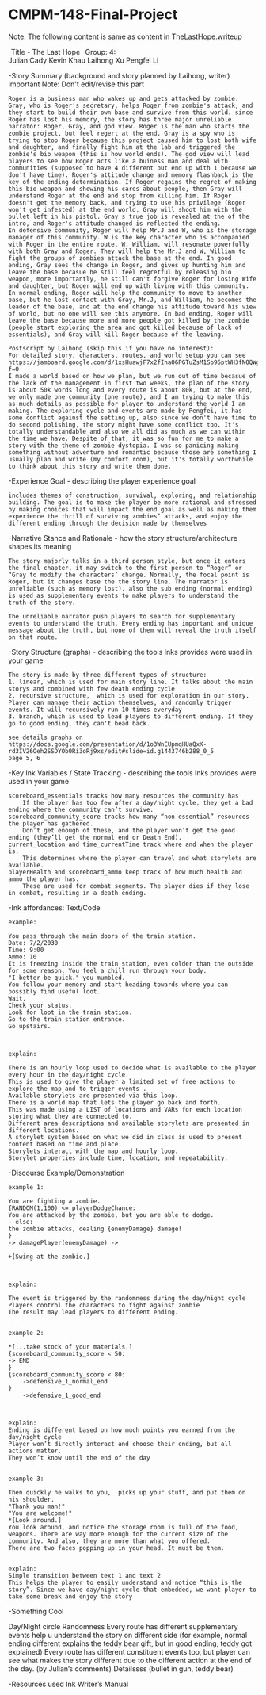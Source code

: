 # CMPM-148-Final-Project

Note: The following content is same as content in TheLastHope.writeup


-Title - The Last Hope
-Group:  4:  
    Julian Cady
    Kevin Khau
    Laihong Xu
    Pengfei Li


-Story Summary (background and story planned by Laihong, writer)
    Important Note: Don't edit/revise this part

    Roger is a business man who wakes up and gets attacked by zombie. Gray, who is Roger's secretary, helps Roger from zombie's attack, and they start to build their own base and survive from this world. since Roger has lost his memory, the story has three major unreliable narrator: Roger, Gray, and god view. Roger is the man who starts the zombie project, but feel regert at the end. Gray is a spy who is trying to stop Roger because this project caused him to lost both wife and daughter, and finally fight him at the lab and triggered the zombie's bio weapon (this is how world ends). The god view will lead players to see how Roger acts like a buiness man and deal with communities (supposed to have 4 different but end up with 1 because we don't have time). Roger's attitude change and memory flashback is the key of the ending determination. If Roger regains the regret of making this bio weapon and showing his cares about people, then Gray will understand Roger at the end and stop from killing him. If Roger doesn't get the memory back, and trying to use his privilege (Roger won't get infested) at the end world, Gray will shoot him with the bullet left in his pistol. Gray's true job is revealed at the of the intro, and Roger's attitude changed is reflected the ending. 
    In defensive community, Roger will help Mr.J and W, who is the storage manager of this community. W is the key character who is accompanied with Roger in the entire route. W, William, will resonate powerfully with both Gray and Roger. They will help the Mr.J and W, William to fight the groups of zombies attack the base at the end. In good ending, Gray sees the change in Roger, and gives up hunting him and leave the base becasue he still feel regretful by releasing bio weapon, more importantly, he still can't forgive Roger for losing Wife and daughter, but Roger will end up with living with this community. In normal ending, Roger will help the community to move to another base, but he lost contact with Gray, Mr.J, and William, he becomes the leader of the base, and at the end change his attitude toward his view of world, but no one will see this anymore. In bad ending, Roger will leave the base because more and more people got killed by the zombie (people start exploring the area and got killed because of lack of essentials), and Gray will kill Roger because of the leaving. 

    Postscript by Laihong (skip this if you have no interest):
    For detailed story, characters, routes, and world setup you can see 
    https://jamboard.google.com/d/1xsHuawjF7x2fIhaO6PGTuZsM1Sb96ptWH3fNOQWgkgM/viewer?f=0
    I made a world based on how we plan, but we run out of time becasue of the lack of the management in first two weeks, the plan of the story is about 50k words long and every route is about 80k, but at the end, we only made one community (one route), and I am trying to make this as much details as possible for player to understand the world I am making. The exploring cycle and events are made by Pengfei, it has some conflict against the setting up, also since we don't have time to do second polishing, the story might have some conflict too. It's totally understandable and also we all did as much as we can within the time we have. Despite of that, it was so fun for me to make a story with the theme of zombie dystopia. I was so panicing making something without adventure and romantic because those are something I usually plan and write (my comfort room), but it's totally worthwhile to think about this story and write them done.




-Experience Goal - describing the player experience goal

    includes themes of construction, survival, exploring, and relationship building. The goal is to make the player be more rational and stressed by making choices that will impact the end goal as well as making them experience the thrill of surviving zombies’ attacks, and enjoy the different ending through the decision made by themselves


-Narrative Stance and Rationale - how the story structure/architecture shapes its meaning

    The story majorly talks in a third person style, but once it enters the final chapter, it may switch to the first person to “Roger” or “Gray to modify the characters’ change. Normally, the focal point is Roger, but it changes base the the story line. The narrator is unreliable (such as memory lost). also the sub ending (normal ending)  is used as supplementary events to make players to understand the truth of the story.

    The unreliable narrator push players to search for supplementary events to understand the truth. Every ending has important and unique message about the truth, but none of them will reveal the truth itself on that route.

-Story Structure (graphs) - describing the tools Inks provides were used in your game

    The story is made by three different types of structure: 
    1. linear, which is used for main story line. It talks about the main storys and combined with few death ending cycle
    2. recursive structure,  which is used for exploration in our story. Player can manage their action themselves, and randomly trigger events. It will recursively run 10 times everyday
    3. branch, which is used to lead players to different ending. If they go to good ending, they can't head back.

    see details graphs on https://docs.google.com/presentation/d/1o3WnEUpmqHUaQxK-rd3IV26Oeh2SSDYOb0Ri3oRj9xs/edit#slide=id.g1443746b288_0_5
    page 5, 6



-Key Ink Variables / State Tracking - describing the tools Inks provides were used in your game

    scoreboard_essentials tracks how many resources the community has
        If the player has too few after a day/night cycle, they get a bad ending where the community can’t survive.
    scoreboard_community_score tracks how many “non-essential” resources the player has gathered.
        Don’t get enough of these, and the player won’t get the good ending (they’ll get the normal end or Death End).
    current_location and time_currentTime track where and when the player is.
        This determines where the player can travel and what storylets are available.
    playerHealth and scoreboard_ammo keep track of how much health and ammo the player has.
        These are used for combat segments. The player dies if they lose in combat, resulting in a death ending.



-Ink affordances: Text/Code

    example:

    You pass through the main doors of the train station.
    Date: 7/2/2030
    Time: 9:00
    Ammo: 10
    It is freezing inside the train station, even colder than the outside for some reason. You feel a chill run through your body.
    "I better be quick." you mumbled.
    You follow your memory and start heading towards where you can possibly find useful loot.
    Wait.
    Check your status.
    Look for loot in the train station.
    Go to the train station entrance.
    Go upstairs.



    explain:
    
    There is an hourly loop used to decide what is available to the player every hour in the day/night cycle.
    This is used to give the player a limited set of free actions to explore the map and to trigger events .
    Available storylets are presented via this loop.
    There is a world map that lets the player go back and forth.
    This was made using a LIST of locations and VARs for each location storing what they are connected to.
    Different area descriptions and available storylets are presented in different locations.
    A storylet system based on what we did in class is used to present content based on time and place.
    Storylets interact with the map and hourly loop.
    Storylet properties include time, location, and repeatability.





-Discourse Example/Demonstration

    example 1:

    You are fighting a zombie.
    {RANDOM(1,100) <= playerDodgeChance:
    You are attacked by the zombie, but you are able to dodge.
    - else:
    the zombie attacks, dealing {enemyDamage} damage!
    }
    -> damagePlayer(enemyDamage) ->

    +[Swing at the zombie.]



    explain:

    The event is triggered by the randomness during the day/night cycle
    Players control the characters to fight against zombie
    The result may lead players to different ending.


    example 2:

    *[...take stock of your materials.]
    {scoreboard_community_score < 50:
    -> END
    }
    {scoreboard_community_score < 80:
        ->defensive_1_normal_end
    }
        ->defensive_1_good_end



    explain:
    Ending is different based on how much points you earned from the day/night cycle
    Player won’t directly interact and choose their ending, but all actions matter.
    They won’t know until the end of the day


    example 3:
    
    Then quickly he walks to you,  picks up your stuff, and put them on his shoulder.
    "Thank you man!"
    "You are welcome!"
    *[Look around.]
    You look around, and notice the storage room is full of the food, weapons. There are way more enough for the current size of the community. And also, they are more than what you offered. 
    There are two faces popping up in your head. It must be them.


    explain:
    Simple transition between text 1 and text 2
    This helps the player to easily understand and notice “this is the story”. Since we have day/night cycle that embedded, we want player to take some break and enjoy the story






-Something Cool

Day/Night circle
Randomness
Every route has different supplementary events help u understand the story on different side (for example, normal ending different explains the teddy bear gift, but in good ending, teddy got explained)
Every route has different constituent events too, but player can see what makes the story different due to the different action at the end of the day.
(by Julian’s comments)
Detailssss (bullet in gun, teddy bear)



-Resources used
Ink Writer’s Manual